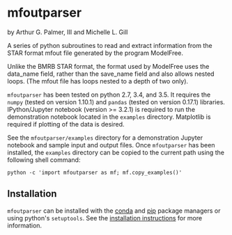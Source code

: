 # mfoutparser
by Arthur G. Palmer, III and Michelle L. Gill

A series of python subroutines to read and extract information from the STAR format mfout file generated by the program ModelFree.

Unlike the BMRB STAR format, the format used by ModelFree uses the data_name field, rather than the save_name field and also allows nested loops. (The mfout file has loops nested to a depth of two only).

`mfoutparser` has been tested on python 2.7, 3.4, and 3.5. It requires the `numpy` (tested on version 1.10.1) and `pandas` (tested on version 0.17.1) libraries. IPython/Jupyter notebook (version >= 3.2.1) is required to run the demonstration notebook located in the `examples` directory. Matplotlib is required if plotting of the data is desired.

See the `mfoutparser/examples` directory for a demonstration Jupyter notebook and sample input and output files. Once `mfoutparser` has been installed, the `examples` directory can be copied to the current path using the following shell command:

```
python -c 'import mfoutparser as mf; mf.copy_examples()'
```

## Installation

`mfoutparser` can be installed with the [conda](https://anaconda.org/mlgill/mfoutparser) and [pip](https://pypi.python.org/pypi/mfoutparser) package managers or using python's `setuptools`. See the [installation instructions](https://github.com/mlgill/mfoutparser/blob/master/INSTALL.md) for more information.
